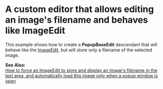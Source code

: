 # A custom editor that allows editing an image's filename and behaves like ImageEdit


<p>This example shows how to create a <strong>PopupBaseEdit</strong> descendant that will behave like the <a href="http://documentation.devexpress.com/#WindowsForms/clsDevExpressXtraEditorsImageEdittopic">ImageEdit</a>, but will store only a filename of the selected image.</p><p><strong>See Also:</strong><br />
<a href="https://www.devexpress.com/Support/Center/p/K18342">How to force an ImageEdit to store and display an image's filename in the text area, and automatically load this image only when a popup window is open</a></p>

<br/>


